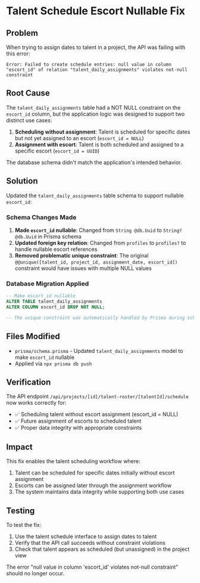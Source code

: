 # Talent Schedule Escort Nullable Fix

## Problem
When trying to assign dates to talent in a project, the API was failing with this error:
```
Error: Failed to create schedule entries: null value in column "escort_id" of relation "talent_daily_assignments" violates not-null constraint
```

## Root Cause
The `talent_daily_assignments` table had a NOT NULL constraint on the `escort_id` column, but the application logic was designed to support two distinct use cases:

1. **Scheduling without assignment**: Talent is scheduled for specific dates but not yet assigned to an escort (`escort_id = NULL`)
2. **Assignment with escort**: Talent is both scheduled and assigned to a specific escort (`escort_id = UUID`)

The database schema didn't match the application's intended behavior.

## Solution
Updated the `talent_daily_assignments` table schema to support nullable `escort_id`:

### Schema Changes Made
1. **Made `escort_id` nullable**: Changed from `String @db.Uuid` to `String? @db.Uuid` in Prisma schema
2. **Updated foreign key relation**: Changed from `profiles` to `profiles?` to handle nullable escort references
3. **Removed problematic unique constraint**: The original `@@unique([talent_id, project_id, assignment_date, escort_id])` constraint would have issues with multiple NULL values

### Database Migration Applied
```sql
-- Make escort_id nullable
ALTER TABLE talent_daily_assignments 
ALTER COLUMN escort_id DROP NOT NULL;

-- The unique constraint was automatically handled by Prisma during schema push
```

## Files Modified
- `prisma/schema.prisma` - Updated `talent_daily_assignments` model to make `escort_id` nullable
- Applied via `npx prisma db push`

## Verification
The API endpoint `/api/projects/[id]/talent-roster/[talentId]/schedule` now works correctly for:
- ✅ Scheduling talent without escort assignment (escort_id = NULL)
- ✅ Future assignment of escorts to scheduled talent
- ✅ Proper data integrity with appropriate constraints

## Impact
This fix enables the talent scheduling workflow where:
1. Talent can be scheduled for specific dates initially without escort assignment
2. Escorts can be assigned later through the assignment workflow
3. The system maintains data integrity while supporting both use cases

## Testing
To test the fix:
1. Use the talent schedule interface to assign dates to talent
2. Verify that the API call succeeds without constraint violations
3. Check that talent appears as scheduled (but unassigned) in the project view

The error "null value in column 'escort_id' violates not-null constraint" should no longer occur.